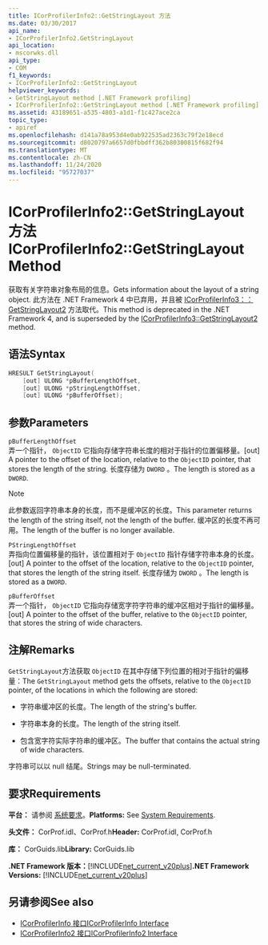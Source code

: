 ```yaml
---
title: ICorProfilerInfo2::GetStringLayout 方法
ms.date: 03/30/2017
api_name:
- ICorProfilerInfo2.GetStringLayout
api_location:
- mscorwks.dll
api_type:
- COM
f1_keywords:
- ICorProfilerInfo2::GetStringLayout
helpviewer_keywords:
- GetStringLayout method [.NET Framework profiling]
- ICorProfilerInfo2::GetStringLayout method [.NET Framework profiling]
ms.assetid: 43189651-a535-4803-a1d1-f1c427ace2ca
topic_type:
- apiref
ms.openlocfilehash: d141a78a953d4e0ab922535ad2363c79f2e18ecd
ms.sourcegitcommit: d8020797a6657d0fbbdff362b80300815f682f94
ms.translationtype: MT
ms.contentlocale: zh-CN
ms.lasthandoff: 11/24/2020
ms.locfileid: "95727037"
---
```

# <a name="icorprofilerinfo2getstringlayout-method"></a><span data-ttu-id="7e8ad-102">ICorProfilerInfo2::GetStringLayout 方法</span><span class="sxs-lookup"><span data-stu-id="7e8ad-102">ICorProfilerInfo2::GetStringLayout Method</span></span>

<span data-ttu-id="7e8ad-103">获取有关字符串对象布局的信息。</span><span class="sxs-lookup"><span data-stu-id="7e8ad-103">Gets information about the layout of a string object.</span></span> <span data-ttu-id="7e8ad-104">此方法在 .NET Framework 4 中已弃用，并且被 [ICorProfilerInfo3：： GetStringLayout2](icorprofilerinfo3-getstringlayout2-method.md) 方法取代。</span><span class="sxs-lookup"><span data-stu-id="7e8ad-104">This method is deprecated in the .NET Framework 4, and is superseded by the [ICorProfilerInfo3::GetStringLayout2](icorprofilerinfo3-getstringlayout2-method.md) method.</span></span>  
  
## <a name="syntax"></a><span data-ttu-id="7e8ad-105">语法</span><span class="sxs-lookup"><span data-stu-id="7e8ad-105">Syntax</span></span>  
  
```cpp  
HRESULT GetStringLayout(  
    [out] ULONG *pBufferLengthOffset,  
    [out] ULONG *pStringLengthOffset,  
    [out] ULONG *pBufferOffset);  
```  
  
## <a name="parameters"></a><span data-ttu-id="7e8ad-106">参数</span><span class="sxs-lookup"><span data-stu-id="7e8ad-106">Parameters</span></span>  

 `pBufferLengthOffset`  
 <span data-ttu-id="7e8ad-107">弄一个指针， `ObjectID` 它指向存储字符串长度的相对于指针的位置偏移量。</span><span class="sxs-lookup"><span data-stu-id="7e8ad-107">[out] A pointer to the offset of the location, relative to the `ObjectID` pointer, that stores the length of the string.</span></span> <span data-ttu-id="7e8ad-108">长度存储为 `DWORD` 。</span><span class="sxs-lookup"><span data-stu-id="7e8ad-108">The length is stored as a `DWORD`.</span></span>  
  
> [!NOTE]
> <span data-ttu-id="7e8ad-109">此参数返回字符串本身的长度，而不是缓冲区的长度。</span><span class="sxs-lookup"><span data-stu-id="7e8ad-109">This parameter returns the length of the string itself, not the length of the buffer.</span></span> <span data-ttu-id="7e8ad-110">缓冲区的长度不再可用。</span><span class="sxs-lookup"><span data-stu-id="7e8ad-110">The length of the buffer is no longer available.</span></span>  
  
 `PStringLengthOffset`  
 <span data-ttu-id="7e8ad-111">弄指向位置偏移量的指针，该位置相对于 `ObjectID` 指针存储字符串本身的长度。</span><span class="sxs-lookup"><span data-stu-id="7e8ad-111">[out] A pointer to the offset of the location, relative to the `ObjectID` pointer, that stores the length of the string itself.</span></span> <span data-ttu-id="7e8ad-112">长度存储为 `DWORD` 。</span><span class="sxs-lookup"><span data-stu-id="7e8ad-112">The length is stored as a `DWORD`.</span></span>  
  
 `pBufferOffset`  
 <span data-ttu-id="7e8ad-113">弄一个指针， `ObjectID` 它指向存储宽字符字符串的缓冲区相对于指针的偏移量。</span><span class="sxs-lookup"><span data-stu-id="7e8ad-113">[out] A pointer to the offset of the buffer, relative to the `ObjectID` pointer, that stores the string of wide characters.</span></span>  
  
## <a name="remarks"></a><span data-ttu-id="7e8ad-114">注解</span><span class="sxs-lookup"><span data-stu-id="7e8ad-114">Remarks</span></span>  

 <span data-ttu-id="7e8ad-115">`GetStringLayout`方法获取 `ObjectID` 在其中存储下列位置的相对于指针的偏移量：</span><span class="sxs-lookup"><span data-stu-id="7e8ad-115">The `GetStringLayout` method gets the offsets, relative to the `ObjectID` pointer, of the locations in which the following are stored:</span></span>  
  
- <span data-ttu-id="7e8ad-116">字符串缓冲区的长度。</span><span class="sxs-lookup"><span data-stu-id="7e8ad-116">The length of the string's buffer.</span></span>  
  
- <span data-ttu-id="7e8ad-117">字符串本身的长度。</span><span class="sxs-lookup"><span data-stu-id="7e8ad-117">The length of the string itself.</span></span>  
  
- <span data-ttu-id="7e8ad-118">包含宽字符实际字符串的缓冲区。</span><span class="sxs-lookup"><span data-stu-id="7e8ad-118">The buffer that contains the actual string of wide characters.</span></span>  
  
 <span data-ttu-id="7e8ad-119">字符串可以以 null 结尾。</span><span class="sxs-lookup"><span data-stu-id="7e8ad-119">Strings may be null-terminated.</span></span>  
  
## <a name="requirements"></a><span data-ttu-id="7e8ad-120">要求</span><span class="sxs-lookup"><span data-stu-id="7e8ad-120">Requirements</span></span>  

 <span data-ttu-id="7e8ad-121">**平台：** 请参阅 [系统要求](../../get-started/system-requirements.md)。</span><span class="sxs-lookup"><span data-stu-id="7e8ad-121">**Platforms:** See [System Requirements](../../get-started/system-requirements.md).</span></span>  
  
 <span data-ttu-id="7e8ad-122">**头文件：** CorProf.idl、CorProf.h</span><span class="sxs-lookup"><span data-stu-id="7e8ad-122">**Header:** CorProf.idl, CorProf.h</span></span>  
  
 <span data-ttu-id="7e8ad-123">**库：** CorGuids.lib</span><span class="sxs-lookup"><span data-stu-id="7e8ad-123">**Library:** CorGuids.lib</span></span>  
  
 <span data-ttu-id="7e8ad-124">**.NET Framework 版本：**[!INCLUDE[net_current_v20plus](../../../../includes/net-current-v20plus-md.md)]</span><span class="sxs-lookup"><span data-stu-id="7e8ad-124">**.NET Framework Versions:** [!INCLUDE[net_current_v20plus](../../../../includes/net-current-v20plus-md.md)]</span></span>  
  
## <a name="see-also"></a><span data-ttu-id="7e8ad-125">另请参阅</span><span class="sxs-lookup"><span data-stu-id="7e8ad-125">See also</span></span>

- [<span data-ttu-id="7e8ad-126">ICorProfilerInfo 接口</span><span class="sxs-lookup"><span data-stu-id="7e8ad-126">ICorProfilerInfo Interface</span></span>](icorprofilerinfo-interface.md)
- [<span data-ttu-id="7e8ad-127">ICorProfilerInfo2 接口</span><span class="sxs-lookup"><span data-stu-id="7e8ad-127">ICorProfilerInfo2 Interface</span></span>](icorprofilerinfo2-interface.md)
